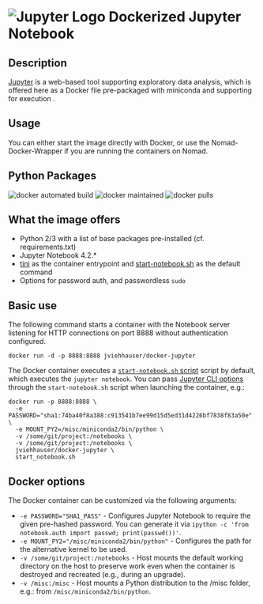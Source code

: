 # ![Jupyter Logo](https://avatars3.githubusercontent.com/u/7388996?v=3&s=200) Dockerized Jupyter Notebook 

## Description

[Jupyter](http://blog.jupyter.org/) is a web-based tool supporting exploratory data analysis, which is offered here as a Docker file pre-packaged with miniconda and supporting for execution .

## Usage

You can either start the image directly with Docker, or use the Nomad-Docker-Wrapper if you are running the containers on Nomad.

## Python Packages

![docker automated build](https://img.shields.io/docker/automated/jrottenberg/ffmpeg.svg) ![docker maintained](https://img.shields.io/maintenance/yes/2016.svg) ![docker pulls](https://img.shields.io/docker/pulls/jviehhauser/jupyter-docker.svg)

## What the image offers
* Python 2/3 with a list of base packages pre-installed (cf. requirements.txt)
* Jupyter Notebook 4.2.*
* [tini](https://github.com/krallin/tini) as the container entrypoint and [start-notebook.sh](./start-notebook.sh) as the default command
* Options for password auth, and passwordless `sudo`

## Basic use

The following command starts a container with the Notebook server listening for HTTP connections on port 8888 without authentication configured.

```
docker run -d -p 8888:8888 jviehhauser/docker-jupyter
```

The Docker container executes a [`start-notebook.sh` script](./start-notebook.sh) script by default, which executes the `jupyter notebook`. You can pass [Jupyter CLI options](http://jupyter.readthedocs.org/en/latest/config.html#command-line-arguments) through the `start-notebook.sh` script when launching the container, e.g.:

```
docker run -p 8888:8888 \
  -e PASSWORD="sha1:74ba40f8a388:c913541b7ee99d15d5ed31d4226bf7838f83a50e" \
  -e MOUNT_PY2=/misc/miniconda2/bin/python \
  -v /some/git/project:/notebooks \
  -v /some/git/project:/notebooks \
  jviehhauser/docker-jupyter \
  start_notebook.sh
```

## Docker options
The Docker container can be customized via the following arguments: 
* `-e PASSWORD="SHA1_PASS"` - Configures Jupyter Notebook to require the given pre-hashed password. You can generate it via `ipython -c 'from notebook.auth import passwd; print(passwd())'`.
* `-e MOUNT_PY2="/misc/miniconda2/bin/python"` - Configures the path for the alternative kernel to be used.
* `-v /some/git/project:/notebooks` - Host mounts the default working directory on the host to preserve work even when the container is destroyed and recreated (e.g., during an upgrade).
* `-v /misc:/misc` - Host mounts a Python distribution to the /misc folder, e.g.: from `/misc/miniconda2/bin/python`.

